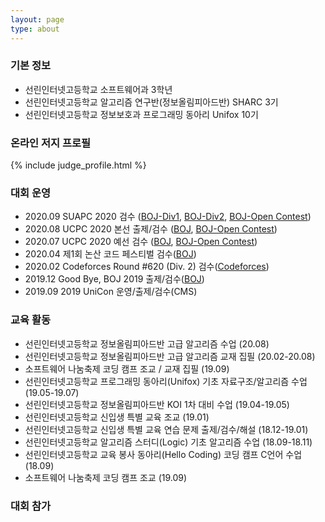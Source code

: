 ```yaml
---
layout: page
type: about
---
```


### 기본 정보
* 선린인터넷고등학교 소프트웨어과 3학년
* 선린인터넷고등학교 알고리즘 연구반(정보올림피아드반) SHARC 3기
* 선린인터넷고등학교 정보보호과 프로그래밍 동아리 Unifox 10기

### 온라인 저지 프로필
{% include judge_profile.html %}

### 대회 운영
* 2020.09 SUAPC 2020 검수 ([BOJ-Div1](http://icpc.me/c/519), [BOJ-Div2](http://icpc.me/c/518), [BOJ-Open Contest](http://icpc.me/c/529))
* 2020.08 UCPC 2020 본선 출제/검수 ([BOJ](http://icpc.me/c/524), [BOJ-Open Contest](http://icpc.me/c/525))
* 2020.07 UCPC 2020 예선 검수 ([BOJ](http://icpc.me/c/521), [BOJ-Open Contest](http://icpc.me/c/522))
* 2020.04 제1회 논산 코드 페스티벌 검수([BOJ](http://icpc.me/c/507))
* 2020.02 Codeforces Round #620 (Div. 2) 검수([Codeforces](https://codeforces.com/contest/1304))
* 2019.12 Good Bye, BOJ 2019 출제/검수([BOJ](http://icpc.me/c/497))
* 2019.09 2019 UniCon 운영/출제/검수(CMS)

### 교육 활동
* 선린인터넷고등학교 정보올림피아드반 고급 알고리즘 수업 (20.08)
* 선린인터넷고등학교 정보올림피아드반 고급 알고리즘 교재 집필 (20.02-20.08)
* 소프트웨어 나눔축제 코딩 캠프 조교 / 교재 집필 (19.09)
* 선린인터넷고등학교 프로그래밍 동아리(Unifox) 기초 자료구조/알고리즘 수업 (19.05-19.07)
* 선린인터넷고등학교 정보올림피아드반 KOI 1차 대비 수업 (19.04-19.05)
* 선린인터넷고등학교 신입생 특별 교육 조교 (19.01)
* 선린인터넷고등학교 신입생 특별 교육 연습 문제 출제/검수/해설 (18.12-19.01)
* 선린인터넷고등학교 알고리즘 스터디(Logic) 기초 알고리즘 수업 (18.09-18.11)
* 선린인터넷고등학교 교육 봉사 동아리(Hello Coding) 코딩 캠프 C언어 수업 (18.09)
* 소프트웨어 나눔축제 코딩 캠프 조교 (19.09)

### 대회 참가
